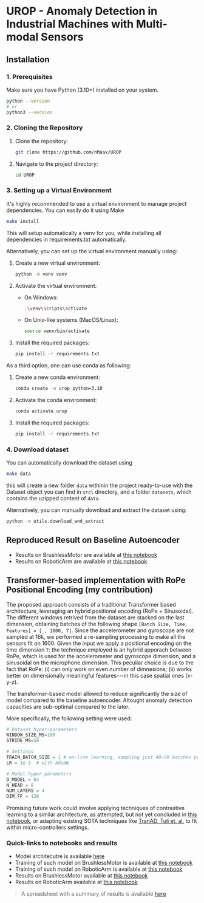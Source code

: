 # UROP - Anomaly Detection in Industrial Machines with Multi-modal Sensors

## Installation

### 1. Prerequisites

Make sure you have Python (3.10+) installed on your system.

```bash
python --version
# or
python3 --version
```

### 2. Cloning the Repository

1. Clone the repository:

    ```bash
    git clone https://github.com/nMaax/UROP
    ```

2. Navigate to the project directory:

    ```bash
    cd UROP
    ```

### 3. Setting up a Virtual Environment

It's highly recommended to use a virtual environment to manage project dependencies. You can easily do it using Make

```bash
make install
```

This will setup automatically a venv for you, while installing all dependencies in requirements.txt automatically.

Alternatively, you can set up the virtual environment manually using:

1. Create a new virtual environment:

    ```bash
    python -m venv venv
    ```

2. Activate the virtual environment:
    - On Windows:
  
        ```bash
        .\venv\Scripts\activate
        ```

    - On Unix-like systems (MacOS/Linux):
  
        ```bash
        source venv/bin/activate
        ```

3. Install the required packages:

    ```bash
    pip install -r requirements.txt
    ```

As a third option, one can use conda as following:

1. Create a new conda environment:

    ```bash
    conda create -n urop python=3.10
    ```

2. Activate the conda environment:

    ```bash
    conda activate urop
    ```

3. Install the required packages:

    ```bash
    pip install -r requirements.txt
    ```

### 4. Download dataset

You can automatically download the dataset using

```bash
make data
```

this will create a new folder `data` withinin the project ready-to-use with the Dataset object you can find in `src\` directory, and a folder `datasets`, which contains the uzipped content of `data`.

Alternatively, you can manually download and extract the dataset using:

```bash
python -m utils.download_and_extract
```

## Reproduced Result on Baseline Autoencoder

- Results on BrushlessMotor are available at [this notebook](notebooks/02.02-baseline-autoencoder-brushless-motor-eval.ipynb)
- Results on RoboticArm are available at [this notebook](notebooks/02.12-baseline-autoencoder-robotic-arm-eval.ipynb)

## Transformer-based implementation with RoPe Positional Encoding (my contribution)

The proposed approach consists of a traditional Transformer based architecture, leveraging an hybrid positional encoding (RoPe + Sinusoidal). The different windows retrived from the dataset are stacked on the last dimension, obtaining batches of the following shape ```[Batch Size, Time, Features] = [_, 1600, 7]```. Since the accelerometer and gyroscope are not sampled at 16k, we performed a re-sampling processing to make all the sensors fit on 1600. Given the input we apply a positional encoding on the time dimension `T`: the technique employed is an hybrid apporach between RoPe, which is used for the accelerometer and gyroscope dimension, and a sinusoidal on the microphone dimension. This peculiar choice is due to the fact that RoPe: (i) can only work on even number of dimnesions; (ii) works better on dimensionally meaningful features---in this case spatial ones (x-y-z).

The transformer-based model allowed to reduce significantly the size of model compared to the baseline autoencoder. Altought anomaly detection capacities are sub-optimal compared to the later.

More specifically, the following setting were used:

```python
# Dataset hyper-parameters
WINDOW_SIZE_MS=100
STRIDE_MS=50

# Settings
TRAIN_BATCH_SIZE = 1 # on-line learning, sampling just 40-50 batches per epoch
LR = 1e-3  # with AdamW

# Model hyper-parameters
D_MODEL = 64
N_HEAD = 8
NUM_LAYERS = 4
DIM_FF = 128
```

Promising future work could involve applying techniques of contrastive learning to a similar architecture, as attempted, but not yet concluded in [this notebook](notebooks/05.01-contrastive-learning-transformer.ipynb), or adapting existing SOTA techniques like [TranAD, Tuli et. al.](https://arxiv.org/abs/2201.07284) to fit within micro-controllers settings.

### Quick-links to notebooks and results

- Model architecutre is available [here](models/transformer.py)
- Training of such model on BrushlessMotor is available at [this notebook](notebooks/04.01-naiveTransformer-RoPe-brushless-motor-train.ipynb)
- Training of such model on RoboticArm is available at [this notebook](notebooks/04.11-naiveTransformer-RoPe-robotic-arm-train.ipynb)
- Results on BrushlessMotor available at [this notebook](notebooks/04.02-naiveTransformer-RoPe-brushless-motor-eval.ipynb)
- Results on RoboticArm available at [this notebook](notebooks/04.12-naiveTransformer-RoPe-robotic-arm-eval.ipynb)

> A spreadsheet with a summary of results is available [here](https://docs.google.com/spreadsheets/d/1ulYtD9WzXzzn-zB499xZ_EkRmIqcj1fGJuZP-UhYN2Y/edit?usp=sharing)

